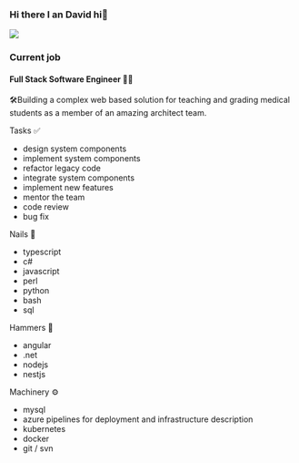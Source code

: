 ### Hi there I an David hi👋
![](https://komarev.com/ghpvc/?username=dtap001&style=for-the-badge)

### Current job
#### Full Stack Software Engineer 🐱‍👤 
🛠Building a complex web based solution for teaching and grading medical students as a member of an amazing architect team.

Tasks ✅
 - design system components
 - implement system components
 - refactor legacy code
 - integrate system components
 - implement new features
 - mentor the team
 - code review
 - bug fix

Nails 🔩
 - typescript
 - c#
 - javascript
 - perl
 - python
 - bash
 - sql

Hammers 🔨
 - angular
 - .net
 - nodejs
 - nestjs

Machinery ⚙
 - mysql
 - azure pipelines for deployment and infrastructure description
 - kubernetes
 - docker
 - git / svn
